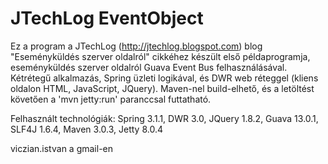 ﻿JTechLog EventObject
====================

Ez a program a JTechLog (<http://jtechlog.blogspot.com>) blog "Eseményküldés szerver oldalról" cikkéhez készült első példaprogramja, eseményküldés
szerver oldalról Guava Event Bus felhasználásával. Kétrétegű alkalmazás, Spring üzleti logikával, és DWR
web réteggel (kliens oldalon HTML, JavaScript, JQuery). Maven-nel build-elhető, és a letöltést követően a 'mvn jetty:run' paranccsal futtatható. 

Felhasznált technológiák: Spring 3.1.1, DWR 3.0, JQuery 1.8.2, Guava 13.0.1, SLF4J 1.6.4, Maven 3.0.3, Jetty 8.0.4

viczian.istvan a gmail-en
